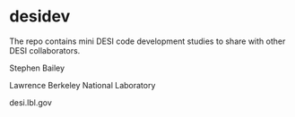 # desidev #

The repo contains mini DESI code development studies to share with other DESI collaborators.

Stephen Bailey

Lawrence Berkeley National Laboratory

desi.lbl.gov
